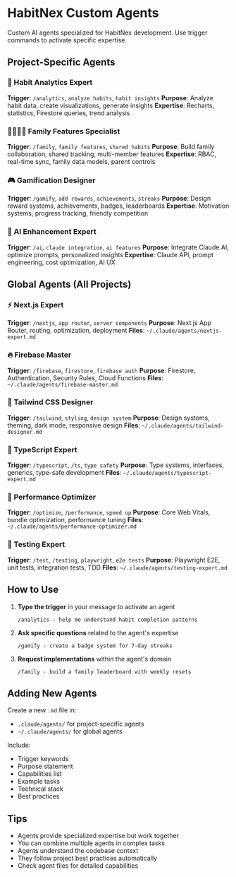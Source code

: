 # HabitNex Custom Agents

Custom AI agents specialized for HabitNex development. Use trigger commands to activate specific expertise.

## Project-Specific Agents

### 🎯 Habit Analytics Expert
**Trigger**: `/analytics`, `analyze habits`, `habit insights`
**Purpose**: Analyze habit data, create visualizations, generate insights
**Expertise**: Recharts, statistics, Firestore queries, trend analysis

### 👨‍👩‍👧‍👦 Family Features Specialist
**Trigger**: `/family`, `family features`, `shared habits`
**Purpose**: Build family collaboration, shared tracking, multi-member features
**Expertise**: RBAC, real-time sync, family data models, parent controls

### 🎮 Gamification Designer
**Trigger**: `/gamify`, `add rewards`, `achievements`, `streaks`
**Purpose**: Design reward systems, achievements, badges, leaderboards
**Expertise**: Motivation systems, progress tracking, friendly competition

### 🤖 AI Enhancement Expert
**Trigger**: `/ai`, `claude integration`, `ai features`
**Purpose**: Integrate Claude AI, optimize prompts, personalized insights
**Expertise**: Claude API, prompt engineering, cost optimization, AI UX

## Global Agents (All Projects)

### ⚡ Next.js Expert
**Trigger**: `/nextjs`, `app router`, `server components`
**Purpose**: Next.js App Router, routing, optimization, deployment
**Files**: `~/.claude/agents/nextjs-expert.md`

### 🔥 Firebase Master
**Trigger**: `/firebase`, `firestore`, `firebase auth`
**Purpose**: Firestore, Authentication, Security Rules, Cloud Functions
**Files**: `~/.claude/agents/firebase-master.md`

### 🎨 Tailwind CSS Designer
**Trigger**: `/tailwind`, `styling`, `design system`
**Purpose**: Design systems, theming, dark mode, responsive design
**Files**: `~/.claude/agents/tailwind-designer.md`

### 📘 TypeScript Expert
**Trigger**: `/typescript`, `/ts`, `type safety`
**Purpose**: Type systems, interfaces, generics, type-safe development
**Files**: `~/.claude/agents/typescript-expert.md`

### 🚀 Performance Optimizer
**Trigger**: `/optimize`, `/performance`, `speed up`
**Purpose**: Core Web Vitals, bundle optimization, performance tuning
**Files**: `~/.claude/agents/performance-optimizer.md`

### 🧪 Testing Expert
**Trigger**: `/test`, `/testing`, `playwright`, `e2e tests`
**Purpose**: Playwright E2E, unit tests, integration tests, TDD
**Files**: `~/.claude/agents/testing-expert.md`

## How to Use

1. **Type the trigger** in your message to activate an agent
   ```
   /analytics - help me understand habit completion patterns
   ```

2. **Ask specific questions** related to the agent's expertise
   ```
   /gamify - create a badge system for 7-day streaks
   ```

3. **Request implementations** within the agent's domain
   ```
   /family - build a family leaderboard with weekly resets
   ```

## Adding New Agents

Create a new `.md` file in:
- `.claude/agents/` for project-specific agents
- `~/.claude/agents/` for global agents

Include:
- Trigger keywords
- Purpose statement
- Capabilities list
- Example tasks
- Technical stack
- Best practices

## Tips

- Agents provide specialized expertise but work together
- You can combine multiple agents in complex tasks
- Agents understand the codebase context
- They follow project best practices automatically
- Check agent files for detailed capabilities
